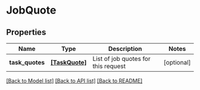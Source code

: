 # JobQuote

## Properties
Name | Type | Description | Notes
------------ | ------------- | ------------- | -------------
**task_quotes** | [**[TaskQuote]**](TaskQuote.md) | List of job quotes for this request | [optional] 

[[Back to Model list]](../README.md#documentation-for-models) [[Back to API list]](../README.md#documentation-for-api-endpoints) [[Back to README]](../README.md)


